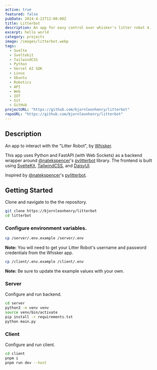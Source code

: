 ```yaml
---
active: true
featured: false
pubDate: 2024-4-22T12:00:00Z
title: Litterbot
description: An app for easy control over whisker's litter robot 4.
excerpt: hello world
category: projects
image: /images/litterbot.webp
tags:
  - Svelte
  - Sveltekit
  - TailwindCSS
  - Python
  - Vercel AI SDK
  - Linux
  - Ubuntu
  - Robotics
  - API
  - Web
  - IOT
  - Git
  - GitHub
projectURL: "https://github.com/bjornleonhenry/litterbot"
repoURL: "https://github.com/bjornleonhenry/litterbot"
---
```


## Description

An app to interact with the "Litter Robot", by [Whisker](https://www.litter-robot.com/litter-robot-4.html).

This app uses Python and FastAPI (with Web Sockets) as a backend wrapper around [@natekspencer](https://github.com/natekspencer)'s [pylitterbot](https://github.com/natekspencer/pylitterbot) library. The frontend is built using [SvelteKit](https://kit.svelte.dev/), [TailwindCSS](https://tailwindcss.com), and [DaisyUI](https://daisyui.com).

Inspired by [@natekspencer](https://github.com/natekspencer)'s [pylitterbot](https://github.com/natekspencer/pylitterbot).

## Getting Started

Clone and navigate to the the repository.

```bash
git clone https://bjornleonhenry/litterbot
cd litterbot
```

### Configure environment variables.

```bash
cp /server/.env.example /server/.env
```

**Note:** You will need to get your Litter Robot's username and password credentials from the Whisker app.

```bash
cp /client/.env.example /client/.env
```

**Note:** Be sure to update the example values with your own.

### Server

Configure and run backend.

```bash
cd server
python3 -m venv venv
source venv/bin/activate
pip install -r requirements.txt
python main.py
```

### Client

Configure and run client.

```bash
cd client
pnpm i
pnpm run dev --host
```
